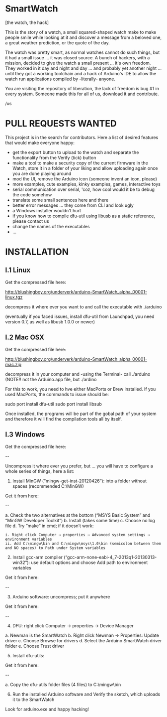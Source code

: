 SmartWatch
==========

[the watch, the hack]


This is the story of a watch, a small squared-shaped watch make to make people smile while looking at it and discover a message from a beloved one, a great weather prediction, or the quote of the day. 

The watch was pretty smart, as normal watches cannot do such things, but it had a small issue ... it was closed source. A bunch of hackers, with a mission, decided to give the watch a small present ... it's own freedom. They worked in it day and night and day ... and probably yet another night ... until they got a working toolchain and a hack of Arduino's IDE to allow the watch run applications compiled by -literally- anyone.

You are visiting the repository of liberation, the lack of freedom is bug #1 in every system. Someone made this for all of us, download it and contribute.

/us

PULL REQUESTS WANTED
====================

This project is in the search for contributors. Here a list of desired features that would make everyone happy:

- get the export button to upload to the watch and separate the functionality from the Verify (tick) button
- make a tool to make a security copy of the current firmware in the Watch, store it in a folder of your liking and allow uploading again once you are done playing around
- mod the UI, remove the Arduino icon (someone invent an icon, please)
- more examples, cute examples, kinky examples, games, interactive toys
- serial communication over serial, 'coz, how cool would it be to debug the code somehow
- translate some small sentences here and there
- better error messages ... they come from CLI and look ugly
- a Windows installer wouldn't hurt
- if you know how to compile dfu-util using libusb as a static reference, please contact us
- change the names of the executables
- ... 

INSTALLATION
============

I.1 Linux
---------

Get the compressed file here:

http://blushingboy.org/underverk/arduino-SmartWatch_alpha_00001-linux.tgz

decompress it where ever you want to and call the executable with ./arduino

(eventually if you faced issues, install dfu-util from Launchpad, you need version 0.7, as well as libusb 1.0.0 or newer)

I.2 Mac OSX
-----------

Get the compressed file here:

http://blushingboy.org/underverk/arduino-SmartWatch_alpha_00001-mac.zip

decompress it in your computer and -using the Terminal- call ./arduino (NOTE!! not the Arduino.app file, but ./ardino

For this to work, you need to hve either MacPorts or Brew installed. If you used MacPorts, the commands to issue should be:

sudo port install dfu-util
sudo port install libsub

Once installed, the programs will be part of the gobal path of your system and therefore it will find the compilation tools all by itself.

I.3 Windows
-----------

Get the compressed file here:

--

Uncompress it where ever you prefer, but ... you will have to configure a whole series of things, here a list:

1. Install MinGW (“mingw-get-inst-20120426”): into a folder without spaces (recommended C:\MinGW)

  Get it from here:
  
  --

  a. Check the two alternatives at the bottom (“MSYS Basic System” and “MinGW Developer Toolkit”)
  b. Install (takes some time)
  c. Choose no log file
  d. Try “make” in cmd; if it doesn’t work:

    i. Right click Computer → properties → Advanced system settings → environment variables
    ii. Add C:\mingw\bin and C:\mingw\msys\1.0\bin (semicolon between them and NO spaces) to Path under System variables

2. Install gcc-arm compiler (“gcc-arm-none-eabi-4_7-2013q1-20130313-win32”): use default options and choose Add path to environment variables

  Get it from here:
  
  --

3. Arduino software: uncompress; put it anywhere

  Get it from here:
  
  --

4. DFU: right click Computer → properties → Device Manager

  a. Newman is the SmartWatch
  b. Right click Newman → Properties: Update driver
  c. Choose Browse for drivers
  d. Select the Arduino SmartWatch driver folder
  e. Choose Trust driver 
  
5. Install dfu-utils:

  Get it from here:
  
  --

  a. Copy the dfu-utils folder files (4 files) to C:\mingw\bin

6. Run the installed Arduino software and Verify the sketch, which uploads it to the SmartWatch


  Look for arduino.exe and happy hacking!
